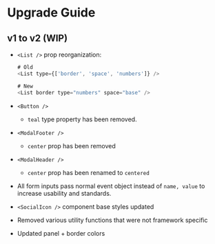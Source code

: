 # Upgrade Guide

## v1 to v2 (WIP)

- `<List />` prop reorganization:

  ```js
  # Old
  <List type={['border', 'space', 'numbers']} />

  # New
  <List border type="numbers" space="base" />
  ```

- `<Button />`
  - `teal` type property has been removed.
- `<ModalFooter />`
  - `center` prop has been removed
- `<ModalHeader />`
  - `center` prop has been renamed to `centered`
- All form inputs pass normal event object instead of `name, value` to increase usability and standards.
- `<SocialIcon />` component base styles updated
- Removed various utility functions that were not framework specific
- Updated panel + border colors
